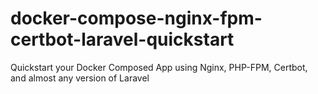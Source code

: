 # docker-compose-nginx-fpm-certbot-laravel-quickstart
 Quickstart your Docker Composed App using Nginx, PHP-FPM, Certbot, and almost any version of Laravel
